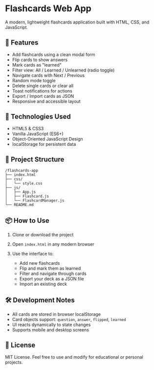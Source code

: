 # Flashcards Web App

A modern, lightweight flashcards application built with HTML, CSS, and JavaScript.

## 🚀 Features

* Add flashcards using a clean modal form
* Flip cards to show answers
* Mark cards as "learned"
* Filter view: All / Learned / Unlearned (radio toggle)
* Navigate cards with Next / Previous
* Random mode toggle
* Delete single cards or clear all
* Toast notifications for actions
* Export / Import cards as JSON
* Responsive and accessible layout

## 🧱 Technologies Used

* HTML5 & CSS3
* Vanilla JavaScript (ES6+)
* Object-Oriented JavaScript Design
* localStorage for persistent data

## 📂 Project Structure

```
/flashcards-app
├── index.html
├── css/
│   └── style.css
├── js/
│   ├── App.js
│   ├── Flashcard.js
│   └── FlashcardManager.js
└── README.md
```

## 📦 How to Use

1. Clone or download the project
2. Open `index.html` in any modern browser
3. Use the interface to:

   * Add new flashcards
   * Flip and mark them as learned
   * Filter and navigate through cards
   * Export your deck as a JSON file
   * Import an existing deck

## 🛠 Development Notes

* All cards are stored in browser localStorage
* Card objects support: `question`, `answer`, `flipped`, `learned`
* UI reacts dynamically to state changes
* Supports mobile and desktop screens



## 📄 License

MIT License. Feel free to use and modify for educational or personal projects.
